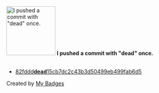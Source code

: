 <img src="https://my-badges.github.io/my-badges/dead-commit.png" alt="I pushed a commit with &quot;dead&quot; once." title="I pushed a commit with &quot;dead&quot; once." width="128">
<strong>I pushed a commit with &quot;dead&quot; once.</strong>
<br><br>

- <a href="https://github.com/1e9y/codeforces/commit/82fddddead15cb7dc2c43b3d50499eb499fab6d5">82fddd<strong>dead</strong>15cb7dc2c43b3d50499eb499fab6d5</a>


Created by <a href="https://github.com/my-badges/my-badges">My Badges</a>